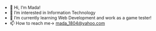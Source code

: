 - 👋 Hi, I’m Mada!
- 👀 I’m interested in Information Technology
- 🌱 I’m currently learning Web Development and work as a game tester!
- 📫 How to reach me->  mada_1804@yahoo.com

<!---
madaa18/madaa18 is a ✨ special ✨ repository because its `README.md` (this file) appears on your GitHub profile.
You can click the Preview link to take a look at your changes.
--->

